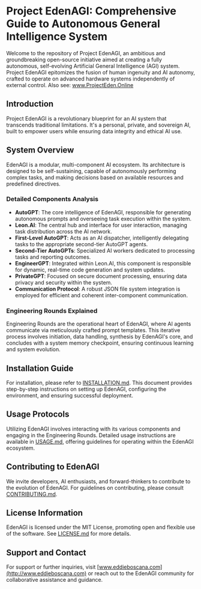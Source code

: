 # Project EdenAGI: Comprehensive Guide to Autonomous General Intelligence System

Welcome to the repository of Project EdenAGI, an ambitious and groundbreaking open-source initiative aimed at creating a fully autonomous, self-evolving Artificial General Intelligence (AGI) system. Project EdenAGI epitomizes the fusion of human ingenuity and AI autonomy, crafted to operate on advanced hardware systems independently of external control. Also see: www.ProjectEden.Online

## Introduction
Project EdenAGI is a revolutionary blueprint for an AI system that transcends traditional limitations. It's a personal, private, and sovereign AI, built to empower users while ensuring data integrity and ethical AI use.

## System Overview
EdenAGI is a modular, multi-component AI ecosystem. Its architecture is designed to be self-sustaining, capable of autonomously performing complex tasks, and making decisions based on available resources and predefined directives.

### Detailed Components Analysis
- **AutoGPT**: The core intelligence of EdenAGI, responsible for generating autonomous prompts and overseeing task execution within the system.
- **Leon.AI**: The central hub and interface for user interaction, managing task distribution across the AI network.
- **First-Level AutoGPT**: Acts as an AI dispatcher, intelligently delegating tasks to the appropriate second-tier AutoGPT agents.
- **Second-Tier AutoGPTs**: Specialized AI workers dedicated to processing tasks and reporting outcomes.
- **EngineerGPT**: Integrated within Leon.AI, this component is responsible for dynamic, real-time code generation and system updates.
- **PrivateGPT**: Focused on secure document processing, ensuring data privacy and security within the system.
- **Communication Protocol**: A robust JSON file system integration is employed for efficient and coherent inter-component communication.

### Engineering Rounds Explained
Engineering Rounds are the operational heart of EdenAGI, where AI agents communicate via meticulously crafted prompt templates. This iterative process involves initiation, data handling, synthesis by EdenAGI's core, and concludes with a system memory checkpoint, ensuring continuous learning and system evolution.

## Installation Guide
For installation, please refer to [INSTALLATION.md](/docs/SetupInstructions/InstallationGuide.md). This document provides step-by-step instructions on setting up EdenAGI, configuring the environment, and ensuring successful deployment.

## Usage Protocols
Utilizing EdenAGI involves interacting with its various components and engaging in the Engineering Rounds. Detailed usage instructions are available in [USAGE.md](/docs/SetupInsructions/UsageProtocols.md), offering guidelines for operating within the EdenAGI ecosystem.

## Contributing to EdenAGI
We invite developers, AI enthusiasts, and forward-thinkers to contribute to the evolution of EdenAGI. For guidelines on contributing, please consult [CONTRIBUTING.md](/docs/Contributing.md).

## License Information
EdenAGI is licensed under the MIT License, promoting open and flexible use of the software. See [LICENSE.md](/docs/LICENSE.md) for more details.

## Support and Contact
For support or further inquiries, visit [www.eddieboscana.com](http://www.eddieboscana.com) or reach out to the EdenAGI community for collaborative assistance and guidance.

